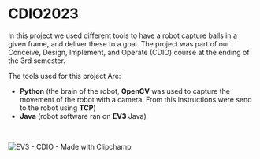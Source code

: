 # CDIO2023

In this project we used different tools to have a robot capture balls in a given frame, and deliver these to a goal. The project was part of our Conceive, Design, Implement, and Operate (CDIO) course at the ending of the 3rd semester. 

The tools used for this project Are: 
- **Python** (the brain of the robot, **OpenCV** was used to capture the movement of the robot with a camera. From this instructions were send to the robot using **TCP**) 
- **Java** (robot software ran on **EV3** Java)
  

</br >

![EV3 - CDIO - Made with Clipchamp](https://github.com/ChviChvi/CDIO2023/assets/91070897/3588d79c-b73e-4ba4-8700-9f0d0994948b)
